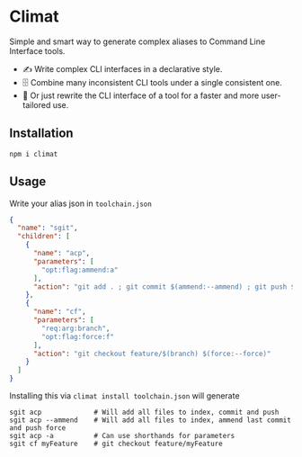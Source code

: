 # Climat

Simple and smart way to generate complex aliases to Command Line Interface tools.

- ✍️ Write complex CLI interfaces in a declarative style.
- 🗄️ Combine many inconsistent CLI tools under a single consistent one.
- 🥷 Or just rewrite the CLI interface of a tool for a faster and more user-tailored use.

## Installation

```shell
npm i climat
```

## Usage

Write your alias json in ```toolchain.json```
```json
{
  "name": "sgit",
  "children": [
    {
      "name": "acp",
      "parameters": [
        "opt:flag:ammend:a"
      ],
      "action": "git add . ; git commit $(ammend:--ammend) ; git push $(ammend:--force)"
    },
    {
      "name": "cf",
      "parameters": [
        "req:arg:branch",
        "opt:flag:force:f"
      ],
      "action": "git checkout feature/$(branch) $(force:--force)"
    }
  ]
}
```
Installing this via ```climat install toolchain.json``` will generate

```shell
sgit acp             # Will add all files to index, commit and push
sgit acp --ammend    # Will add all files to index, ammend last commit and push force
sgit acp -a          # Can use shorthands for parameters
sgit cf myFeature    # git checkout feature/myFeature
```